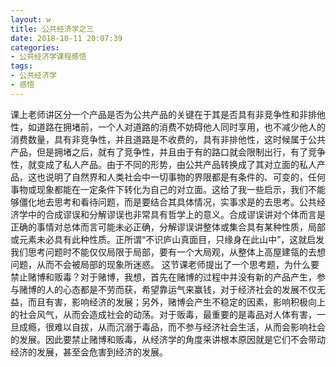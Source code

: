 ```yaml
---
layout: w
title: 公共经济学之三
date: 2018-10-11 20:07:39
categories:
- 公共经济学课程感悟
tags: 
- 公共经济学
- 感悟
---
```


课上老师讲区分一个产品是否为公共产品的关键在于其是否具有非竞争性和非排他性，如道路在拥堵前，一个人对道路的消费不妨碍他人同时享用，也不减少他人的消费数量，具有非竞争性，并且道路是不收费的，具有非排他性，这时候属于公共产品，但是拥堵之后，就有了竞争性，并且由于有的路口就会限制出行，有了竞争性，就变成了私人产品。由于不同的形势，由公共产品转换成了其对立面的私人产品，这也说明了自然界和人类社会中一切事物的界限都是有条件的、可变的，任何事物或现象都能在一定条件下转化为自己的对立面。这给了我一些启示，我们不能够僵化地去思考和看待问题，而是要结合其具体情况，实事求是的去思考。公共经济学中的合成谬误和分解谬误也非常具有哲学上的意义。合成谬误讲对个体而言是正确的事情对总体而言可能未必正确，分解谬误讲整体或集合具有某种性质，局部或元素未必具有此种性质。正所谓“不识庐山真面目，只缘身在此山中”，这就启发我们思考问题时不能仅仅局限于局部，要有一个大局观，从整体上高屋建瓴的去想问题，从而不会被局部的现象所迷惑。
这节课老师提出了一个思考题，为什么要禁止赌博和贩毒？对于赌博，我想，首先在赌博的过程中并没有新的产品产生，参与赌博的人的心态都是不劳而获，希望靠运气来赢钱，对于经济社会的发展不仅无益，而且有害，影响经济的发展；另外，赌博会产生不稳定的因素，影响积极向上的社会风气，从而会造成社会的动荡。对于贩毒，最重要的是毒品对人体有害，一旦成瘾，很难以自拔，从而沉溺于毒品，而不参与经济社会生活，从而会影响社会的发展。因此要禁止赌博和贩毒，从经济学的角度来讲根本原因就是它们不会带动经济的发展，甚至会危害到经济的发展。